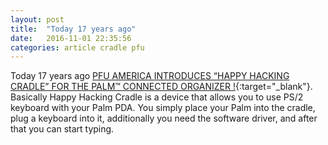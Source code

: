 ```yaml
---
layout: post
title:  "Today 17 years ago"
date:   2016-11-01 22:35:56
categories: article cradle pfu
---
```


Today 17 years ago [PFU AMERICA INTRODUCES “HAPPY HACKING CRADLE” FOR THE PALM™ CONNECTED ORGANIZER !](http://web.archive.org/web/20000301200155/http://www.pfuca.com/news/new_crad.html){:target="_blank"}. Basically Happy Hacking Cradle is a device that allows you to use PS/2 keyboard with your Palm PDA. You simply place your Palm into the cradle, plug a keyboard into it, additionally you need the software driver, and after that you can start typing. 
